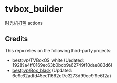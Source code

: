 # tvbox_builder
时光机打包 actions

## Credits
This repo relies on the following third-party projects:
- [bestpvp/TVBoxOS_white](https://github.com/bestpvp/TVBoxOS_white) (Updated: 19289a4ff0169ec63b0bcb9a62749f10dae883d6)
- [bestpvp/Box_black](https://github.com/bestpvp/Box_black) (Updated: 6e9c62adfd45ed11662cf7c3273d99ec9f9e6f2a)
